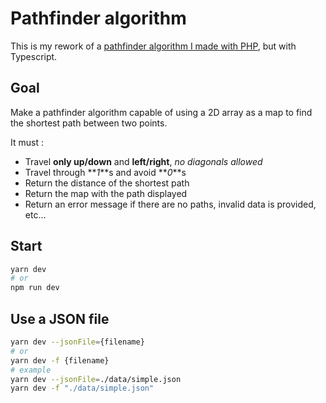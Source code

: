# Pathfinder algorithm

This is my rework of a [pathfinder algorithm I made with PHP](https://github.com/MaoDeMatos/pathfinder-algorithm.git), but with Typescript.

## Goal

Make a pathfinder algorithm capable of using a 2D array as a map to find the shortest path between two points.

It must :

- Travel **only up/down** and **left/right**, _no diagonals allowed_
- Travel through **_1_**s and avoid **_0_**s
- Return the distance of the shortest path
- Return the map with the path displayed
- Return an error message if there are no paths, invalid data is provided, etc...

## Start

```sh
yarn dev
# or
npm run dev
```

## Use a JSON file

```sh
yarn dev --jsonFile={filename}
# or
yarn dev -f {filename}
# example
yarn dev --jsonFile=./data/simple.json
yarn dev -f "./data/simple.json"
```
